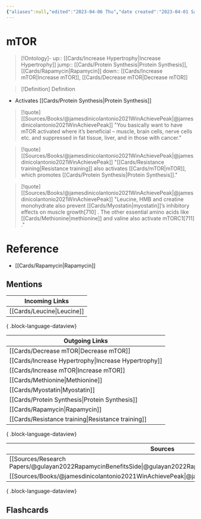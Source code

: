 ```yaml
---
{"aliases":null,"edited":"2023-04-06 Thu","date created":"2023-04-01 Sat","dg-publish":true,"permalink":"/cards/m-tor/","dgPassFrontmatter":true}
---
```


# mTOR

> [!Ontology]-
> up:: [[Cards/Increase Hypertrophy\|Increase Hypertrophy]]
> jump:: [[Cards/Protein Synthesis\|Protein Synthesis]], [[Cards/Rapamycin\|Rapamycin]]
> down:: [[Cards/Increase mTOR\|Increase mTOR]], [[Cards/Decrease mTOR\|Decrease mTOR]]

> [!Definition] Definition

- Activates [[Cards/Protein Synthesis\|Protein Synthesis]]

> [!quote] [[Sources/Books/@jamesdinicolantonio2021WinAchievePeak\|@jamesdinicolantonio2021WinAchievePeak]]
> "You basically want to have mTOR activated where it’s beneficial – muscle, brain cells, nerve cells etc. and suppressed in fat tissue, liver, and in those with cancer."

> [!quote] [[Sources/Books/@jamesdinicolantonio2021WinAchievePeak\|@jamesdinicolantonio2021WinAchievePeak]]
> "[[Cards/Resistance training\|Resistance training]] also activates [[Cards/mTOR\|mTOR]], which promotes [[Cards/Protein Synthesis\|Protein Synthesis]]."

> [!quote] [[Sources/Books/@jamesdinicolantonio2021WinAchievePeak\|@jamesdinicolantonio2021WinAchievePeak]]
> "Leucine, HMB and creatine monohydrate also prevent [[Cards/Myostatin\|myostatin]]’s inhibitory effects on muscle growth[710] . The other essential amino acids like [[Cards/Methionine\|methionine]] and valine also activate mTORC1[711] ."

# Reference

- [[Cards/Rapamycin\|Rapamycin]]

## Mentions

| Incoming Links                |
| ----------------------------- |
| [[Cards/Leucine\|Leucine]] |

{ .block-language-dataview}

| Outgoing Links                                          |
| ------------------------------------------------------- |
| [[Cards/Decrease mTOR\|Decrease mTOR]]               |
| [[Cards/Increase Hypertrophy\|Increase Hypertrophy]] |
| [[Cards/Increase mTOR\|Increase mTOR]]               |
| [[Cards/Methionine\|Methionine]]                     |
| [[Cards/Myostatin\|Myostatin]]                       |
| [[Cards/Protein Synthesis\|Protein Synthesis]]       |
| [[Cards/Rapamycin\|Rapamycin]]                       |
| [[Cards/Resistance training\|Resistance training]]   |

{ .block-language-dataview}

| Sources                                                                                             |
| --------------------------------------------------------------------------------------------------- |
| [[Sources/Research Papers/@gulayan2022RapamycinBenefitsSide\|@gulayan2022RapamycinBenefitsSide]] |
| [[Sources/Books/@jamesdinicolantonio2021WinAchievePeak\|@jamesdinicolantonio2021WinAchievePeak]] |

{ .block-language-dataview}

## Flashcards